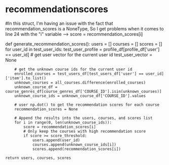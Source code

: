 # recommendationscores
#In this struct, I'm having an issue with the fact that recommendation_scores is a NoneType, So I get problems when it comes to line 24 with the "i" variable --> score = recommendation_scores[i]

def generate_recommendation_scores():
    users = []
    courses = []
    scores = []
    for user_id in test_user_ids:
        test_user_profile = profile_df[profile_df['user'] == user_id]
        # get user vector for the current user id
        test_user_vector = None
        
        # get the unknown course ids for the current user id
        enrolled_courses = test_users_df[test_users_df['user'] == user_id]['item'].to_list()
        unknown_courses = all_courses.difference(enrolled_courses)
        unknown_course_df = course_genres_df[course_genres_df['COURSE_ID'].isin(unknown_courses)]
        unknown_course_ids = unknown_course_df['COURSE_ID'].values
        
        # user np.dot() to get the recommendation scores for each course
        recommendation_scores = None

        # Append the results into the users, courses, and scores list
        for i in range(0, len(unknown_course_ids)):
            score = recommendation_scores[i]
            # Only keep the courses with high recommendation score
            if score >= score_threshold:
                users.append(user_id)
                courses.append(unknown_course_ids[i])
                scores.append(recommendation_scores[i])
                
    return users, courses, scores
